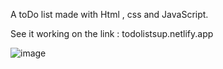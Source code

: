 A toDo list made with Html , css and JavaScript.

See it working on the link : <a src="https://todolistsup.netlify.app"> todolistsup.netlify.app </a>

![image](https://user-images.githubusercontent.com/101120593/180037460-13a28ae9-1255-4ae8-a038-26242c67634f.png)

